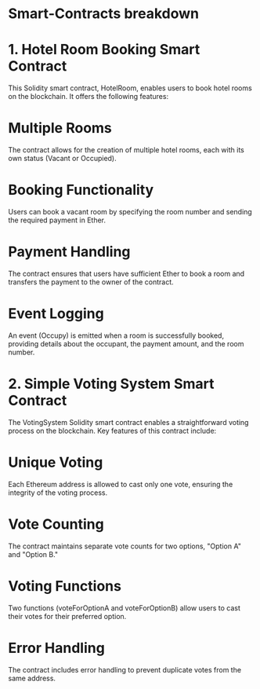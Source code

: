 #    Smart-Contracts breakdown

#    1. Hotel Room Booking Smart Contract
This Solidity smart contract, HotelRoom, enables users to book hotel rooms on the blockchain. It offers the following features:
# Multiple Rooms
The contract allows for the creation of multiple hotel rooms, each with its own status (Vacant or Occupied).
# Booking Functionality
Users can book a vacant room by specifying the room number and sending the required payment in Ether.
# Payment Handling
The contract ensures that users have sufficient Ether to book a room and transfers the payment to the owner of the contract.
# Event Logging
An event (Occupy) is emitted when a room is successfully booked, providing details about the occupant, the payment amount, and the room number.



#    2. Simple Voting System Smart Contract
The VotingSystem Solidity smart contract enables a straightforward voting process on the blockchain. Key features of this contract include:
# Unique Voting
Each Ethereum address is allowed to cast only one vote, ensuring the integrity of the voting process.
# Vote Counting
The contract maintains separate vote counts for two options, "Option A" and "Option B."
# Voting Functions
Two functions (voteForOptionA and voteForOptionB) allow users to cast their votes for their preferred option.
# Error Handling
The contract includes error handling to prevent duplicate votes from the same address.

